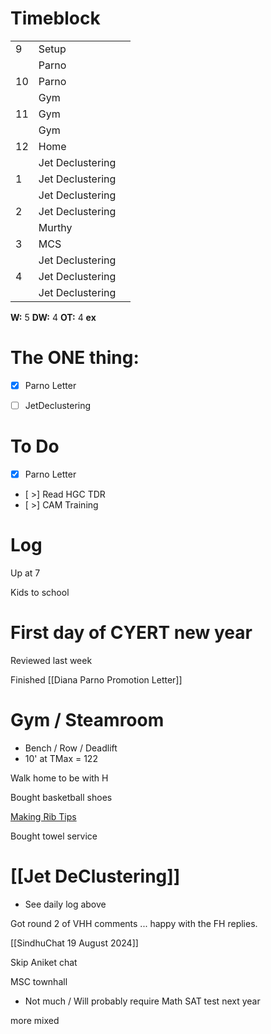 # Timeblock

|     |                  |     |
| --- | ---------------- | --- |
| 9   | Setup            |     |
|     | Parno            |     |
| 10  | Parno            |     |
|     | Gym              |     |
| 11  | Gym              |     |
|     | Gym              |     |
| 12  | Home             |     |
|     | Jet Declustering |     |
| 1   | Jet Declustering |     |
|     | Jet Declustering |     |
| 2   | Jet Declustering |     |
|     | Murthy           |     |
| 3   | MCS              |     |
|     | Jet Declustering |     |
| 4   | Jet Declustering |     |
|     | Jet Declustering |     |

**W:** 5
**DW:** 4
**OT:** 4
**ex** 

# The ONE thing: 
- [x] Parno Letter
- [ ] JetDeclustering


# To Do
- [x] Parno Letter
- [ >] Read HGC TDR
- [ >] CAM Training



# Log

Up at 7

Kids to school 

# First day of CYERT new year

Reviewed last week

Finished [[Diana Parno Promotion Letter]]

# Gym / Steamroom
- Bench / Row / Deadlift 
- 10' at TMax = 122

Walk home to be with H

Bought basketball shoes

[Making Rib Tips](https://www.youtube.com/watch?v=FIhX999np80)

Bought towel service

# [[Jet DeClustering]]
- See daily log above

Got round 2 of VHH comments ... happy with the FH replies.

[[SindhuChat 19 August 2024]]

Skip Aniket chat

MSC townhall
- Not much / Will probably require Math SAT test next year

more mixed